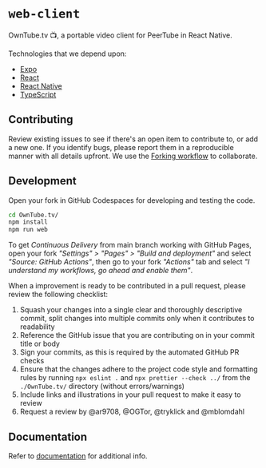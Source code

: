 # `web-client`

OwnTube.tv 📺, a portable video client for PeerTube in React Native.

Technologies that we depend upon:

- [Expo](https://docs.expo.dev/)
- [React](https://react.dev/learn)
- [React Native](https://reactnative.dev/docs/getting-started)
- [TypeScript](https://www.typescriptlang.org/docs/handbook/intro.html)

## Contributing

Review existing issues to see if there's an open item to contribute to, or add a new one. If you identify bugs, please report them in a reproducible manner with all details upfront. We use the [Forking workflow](https://www.atlassian.com/git/tutorials/comparing-workflows/forking-workflow) to collaborate.

## Development

Open your fork in GitHub Codespaces for developing and testing the code.

```bash
cd OwnTube.tv/
npm install
npm run web
```

To get _Continuous Delivery_ from main branch working with GitHub Pages, open your fork _"Settings" > "Pages" > "Build and deployment"_ and select _"Source: GitHub Actions"_, then go to your fork _"Actions"_ tab and select _"I understand my workflows, go ahead and enable them"_.

When a improvement is ready to be contributed in a pull request, please review the following checklist:

1. Squash your changes into a single clear and thoroughly descriptive commit, split changes into multiple commits only when it contributes to readability
2. Reference the GitHub issue that you are contributing on in your commit title or body
3. Sign your commits, as this is required by the automated GitHub PR checks
4. Ensure that the changes adhere to the project code style and formatting rules by running `npx eslint .` and `npx prettier --check ../` from the `./OwnTube.tv/` directory (without errors/warnings)
5. Include links and illustrations in your pull request to make it easy to review
6. Request a review by @ar9708, @OGTor, @tryklick and @mblomdahl

## Documentation

Refer to [documentation](docs/index.md) for additional info.

